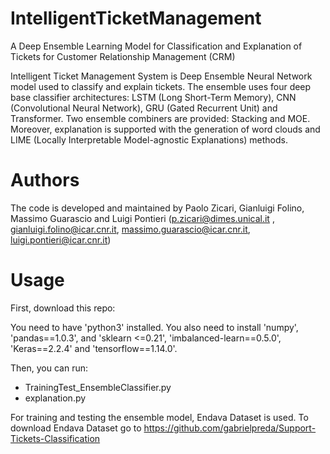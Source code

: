 # IntelligentTicketManagement
A Deep Ensemble Learning Model for Classification and Explanation of Tickets for Customer Relationship Management (CRM)

Intelligent Ticket Management System is Deep Ensemble Neural Network model used to classify and explain tickets. The ensemble uses four deep base classifier architectures: LSTM (Long Short-Term Memory), CNN (Convolutional Neural Network), GRU (Gated Recurrent Unit) and Transformer.
Two ensemble combiners are provided: Stacking and MOE.
Moreover, explanation is supported with the generation of word clouds and LIME (Locally Interpretable Model-agnostic Explanations) methods.

# Authors
The code is developed and maintained by Paolo Zicari, Gianluigi Folino, Massimo Guarascio and Luigi Pontieri (p.zicari@dimes.unical.it , gianluigi.folino@icar.cnr.it, massimo.guarascio@icar.cnr.it, luigi.pontieri@icar.cnr.it)

# Usage
First, download this repo:

You need to have 'python3' installed.
You also need to install 'numpy', 'pandas==1.0.3', and 'sklearn <=0.21', 'imbalanced-learn==0.5.0', 'Keras==2.2.4' and 'tensorflow==1.14.0'.

Then, you can run:
 - TrainingTest_EnsembleClassifier.py
 - explanation.py

For training and testing the ensemble model, Endava Dataset is used. To download Endava Dataset go to https://github.com/gabrielpreda/Support-Tickets-Classification
